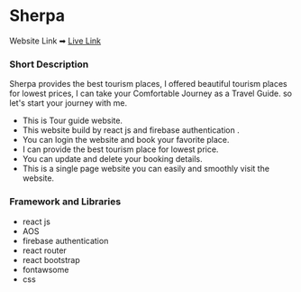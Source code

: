 # Sherpa

Website Link ➡ [Live Link](https://assignment-10-8dff4.web.app)

### Short Description
Sherpa provides the best tourism places, I offered beautiful tourism places for lowest prices, I can take your Comfortable Journey as a Travel Guide. so let's start your journey with me.


- This is Tour guide website.
- This website build by react js and firebase authentication .
- You can login the website and book your favorite place.
- I can provide the best tourism place for lowest price.
- You can update and delete your booking details.
- This is a single page website you can easily and smoothly visit the website.

### Framework and Libraries

- react js
- AOS
- firebase authentication
- react router
- react bootstrap
- fontawsome
- css




